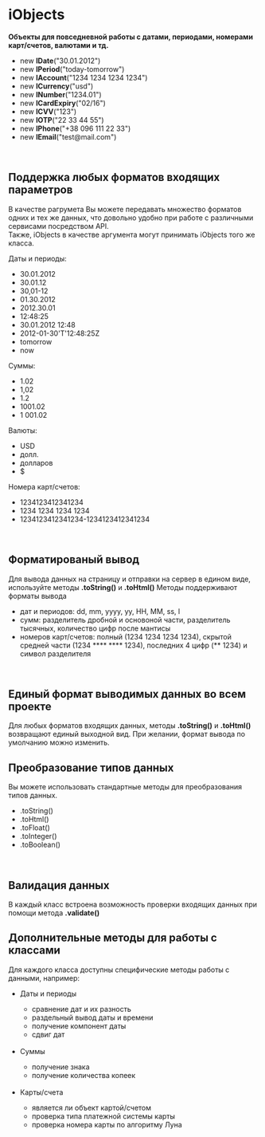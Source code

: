 <h1>iObjects</h1>

<b>Объекты для повседневной работы с датами, периодами, номерами карт/счетов, валютами и тд.</b>
<ul>
<li>new <b>IDate</b>("30.01.2012")</li>
<li>new <b>IPeriod</b>("today-tomorrow")</li>
<li>new <b>IAccount</b>("1234 1234 1234 1234")</li>
<li>new <b>ICurrency</b>("usd")</li>
<li>new <b>INumber</b>("1234.01")</li>
<li>new <b>ICardExpiry</b>("02/16")</li>
<li>new <b>ICVV</b>("123")</li>
<li>new <b>IOTP</b>("22 33 44 55")</li>
<li>new <b>IPhone</b>("+38 096 111 22 33")</li>
<li>new <b>IEmail</b>("test@mail.com")</li>
</ul>



<br>
<h2>Поддержка любых форматов входящих параметров</h2>
В качестве рагрумета Вы можете передавать множество форматов одних и тех же данных, что довольно удобно при работе с различными сервисами посредством API.
<br>Также, iObjects в качестве аргумента могут принимать iObjects того же класса.

Даты и периоды:<br>
<ul>
<li>30.01.2012</li>
<li>30.01.12</li>
<li>30,01-12</li>
<li>01.30.2012</li>
<li>2012.30.01</li>
<li>12:48:25</li>
<li>30.01.2012 12:48</li>
<li>2012-01-30'T'12:48:25Z</li>
<li>tomorrow</li>
<li>now</li>
</ul>

Суммы:<br>
<ul>
<li>1.02</li>
<li>1,02</li>
<li>1.2</li>
<li>1001.02</li>
<li>1 001.02</li>
</ul>

Валюты:<br>
<ul>
<li>USD</li>
<li>долл.</li>
<li>долларов</li>
<li>$</li>
</ul>

Номера карт/счетов:<br>
<ul>
<li>1234123412341234</li>
<li>1234 1234 1234 1234</li>
<li>1234123412341234-1234123412341234</li>
</ul>


<br>
<h2>Форматированый вывод</h2>
Для вывода данных на страницу и отправки на сервер в едином виде, используйте методы <b>.toString()</b> и <b>.toHtml()</b>
Методы поддерживают форматы вывода 
<ul>
<li>дат и периодов: dd, mm, yyyy, yy, HH, MM, ss, l</li>
<li>сумм: разделитель дробной и основоной части, разделитель тысячных, количество цифр после мантисы</li>
<li>номеров карт/счетов: полный (1234 1234 1234 1234), скрытой средней части (1234 **** **** 1234), последних 4 цифр (** 1234) и символ разделителя</li>
</ul>


<br>
<h2>Единый формат выводимых данных во всем проекте</h2>
Для любых форматов входящих данных, методы <b>.toString()</b> и <b>.toHtml()</b> возвращают единый выходной вид.
При желании, формат вывода по умолчанию можно изменить.


<br>
<h2>Преобразование типов данных</h2>
Вы можете использовать стандартные методы для преобразования типов данных.
<ul>
<li>.toString()</li>
<li>.toHtml()</li>
<li>.toFloat()</li>
<li>.toInteger()</li>
<li>.toBoolean()</li>
</ul>


<br>
<h2>Валидация данных</h2>
В каждый класс встроена возможность проверки входящих данных при помощи метода <b>.validate()</b>


<br>
<h2>Дополнительные методы для работы с классами</h2>
Для каждого класса доступны специфические методы работы с данными, например:
<ul>
<li>Даты и периоды</li>
  <ul>
  <li>сравнение дат и их разность</li>
  <li>раздельный вывод даты и времени</li>
  <li>получение компонент даты</li>
  <li>сдвиг дат</li>
  </ul>
<br>
<li>Суммы</li>
  <ul>
  <li>получение знака</li>
  <li>получение количества копеек</li>
  </ul>
<br>
<li>Карты/счета</li>
  <ul>
  <li>является ли объект картой/счетом</li>
  <li>проверка типа платежной системы карты</li>
  <li>проверка номера карты по алгоритму Луна</li>
  </ul>
</ul>


